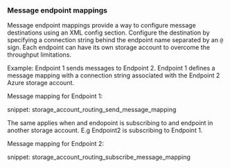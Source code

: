 ### Message endpoint mappings

Message endpoint mappings provide a way to configure message destinations using an XML config section. Configure the destination by specifying a connection string behind the endpoint name separated by an `@` sign. Each endpoint can have its own storage account to overcome the throughput limitations.

Example: Endpoint 1 sends messages to Endpoint 2. Endpoint 1 defines a message mapping with a connection string associated with the Endpoint 2 Azure storage account. 

Message mapping for Endpoint 1:

snippet: storage_account_routing_send_message_mapping

The same applies when and endopoint is subscribing to and endpoint in another storage account. E.g Endpoint2 is subscribing to Endpoint 1.

Message mapping for Endpoint 2:

snippet: storage_account_routing_subscribe_message_mapping